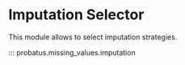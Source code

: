 # Imputation Selector

This module allows to select imputation strategies.


::: probatus.missing_values.imputation
